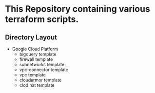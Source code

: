 # This Repository containing various terraform scripts.

## Directory Layout

- Google Cloud Platform
  - bigquery template
  - firewall template
  - subnetworks template
  - vpc-connector template
  - vpc template
  - cloudarmor template
  - clod nat template